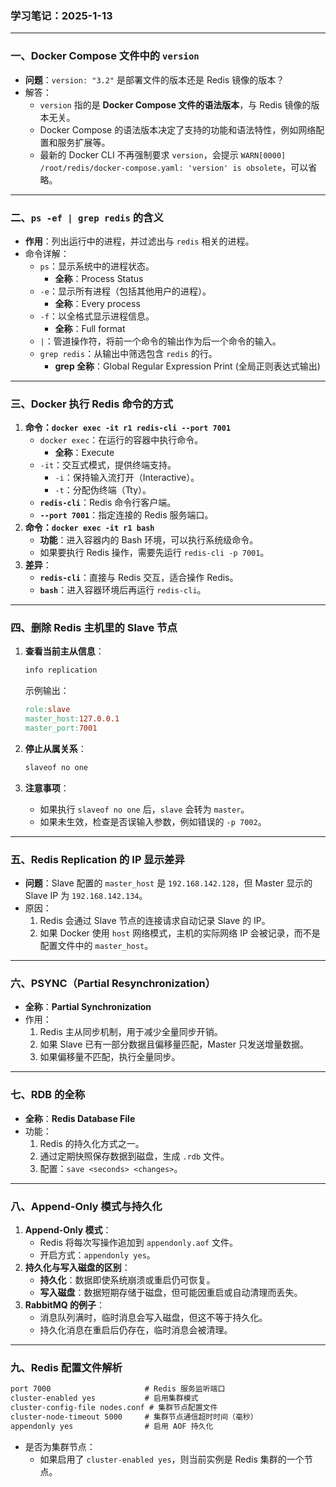 ### **学习笔记：2025-1-13**

------

### **一、Docker Compose 文件中的 `version`**

- **问题**：`version: "3.2"` 是部署文件的版本还是 Redis 镜像的版本？
- 解答：
  - `version` 指的是 **Docker Compose 文件的语法版本**，与 Redis 镜像的版本无关。
  - Docker Compose 的语法版本决定了支持的功能和语法特性，例如网络配置和服务扩展等。
  - 最新的 Docker CLI 不再强制要求 `version`，会提示 `WARN[0000] /root/redis/docker-compose.yaml: 'version' is obsolete`，可以省略。

------

### **二、`ps -ef | grep redis` 的含义**

- **作用**：列出运行中的进程，并过滤出与 `redis` 相关的进程。
- 命令详解：
  - `ps`：显示系统中的进程状态。
    - **全称**：Process Status
  - `-e`：显示所有进程（包括其他用户的进程）。
    - **全称**：Every process
  - `-f`：以全格式显示进程信息。
    - **全称**：Full format
  - `|`：管道操作符，将前一个命令的输出作为后一个命令的输入。
  - `grep redis`：从输出中筛选包含 `redis` 的行。
    - **grep 全称**：Global Regular Expression Print (全局正则表达式输出)

------

### **三、Docker 执行 Redis 命令的方式**

1. **命令：`docker exec -it r1 redis-cli --port 7001`**
   - `docker exec`：在运行的容器中执行命令。
     - **全称**：Execute
   - `-it`：交互式模式，提供终端支持。
     - `-i`：保持输入流打开（Interactive）。
     - `-t`：分配伪终端（Tty）。
   - **`redis-cli`**：Redis 命令行客户端。
   - **`--port 7001`**：指定连接的 Redis 服务端口。
2. **命令：`docker exec -it r1 bash`**
   - **功能**：进入容器内的 Bash 环境，可以执行系统级命令。
   - 如果要执行 Redis 操作，需要先运行 `redis-cli -p 7001`。
3. **差异**：
   - **`redis-cli`**：直接与 Redis 交互，适合操作 Redis。
   - **`bash`**：进入容器环境后再运行 `redis-cli`。

------

### **四、删除 Redis 主机里的 Slave 节点**

1. **查看当前主从信息**：

   ```bash
   info replication
   ```

   示例输出：

   ```makefile
   role:slave
   master_host:127.0.0.1
   master_port:7001
   ```

2. **停止从属关系**：

   ```bash
   slaveof no one
   ```

3. **注意事项**：

   - 如果执行 `slaveof no one` 后，`slave` 会转为 `master`。
   - 如果未生效，检查是否误输入参数，例如错误的 `-p 7002`。

------

### **五、Redis Replication 的 IP 显示差异**

- **问题**：Slave 配置的 `master_host` 是 `192.168.142.128`，但 Master 显示的 Slave IP 为 `192.168.142.134`。
- 原因：
  1. Redis 会通过 Slave 节点的连接请求自动记录 Slave 的 IP。
  2. 如果 Docker 使用 `host` 网络模式，主机的实际网络 IP 会被记录，而不是配置文件中的 `master_host`。

------

### **六、PSYNC（Partial Resynchronization）**

- **全称**：**Partial Synchronization**
- 作用：
  1. Redis 主从同步机制，用于减少全量同步开销。
  2. 如果 Slave 已有一部分数据且偏移量匹配，Master 只发送增量数据。
  3. 如果偏移量不匹配，执行全量同步。

------

### **七、RDB 的全称**

- **全称**：**Redis Database File**
- 功能：
  1. Redis 的持久化方式之一。
  2. 通过定期快照保存数据到磁盘，生成 `.rdb` 文件。
  3. 配置：`save <seconds> <changes>`。

------

### **八、Append-Only 模式与持久化**

1. **Append-Only 模式**：
   - Redis 将每次写操作追加到 `appendonly.aof` 文件。
   - 开启方式：`appendonly yes`。
2. **持久化与写入磁盘的区别**：
   - **持久化**：数据即使系统崩溃或重启仍可恢复。
   - **写入磁盘**：数据短期存储于磁盘，但可能因重启或自动清理而丢失。
3. **RabbitMQ 的例子**：
   - 消息队列满时，临时消息会写入磁盘，但这不等于持久化。
   - 持久化消息在重启后仍存在，临时消息会被清理。

------

### **九、Redis 配置文件解析**

```reStructuredText
port 7000                     # Redis 服务监听端口
cluster-enabled yes           # 启用集群模式
cluster-config-file nodes.conf # 集群节点配置文件
cluster-node-timeout 5000     # 集群节点通信超时时间（毫秒）
appendonly yes                # 启用 AOF 持久化
```

- 是否为集群节点：
  - 如果启用了 `cluster-enabled yes`，则当前实例是 Redis 集群的一个节点。